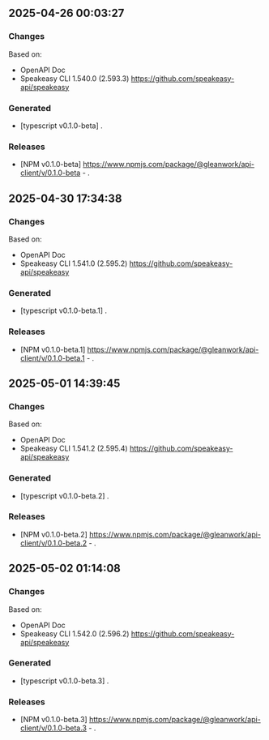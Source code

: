 

## 2025-04-26 00:03:27
### Changes
Based on:
- OpenAPI Doc  
- Speakeasy CLI 1.540.0 (2.593.3) https://github.com/speakeasy-api/speakeasy
### Generated
- [typescript v0.1.0-beta] .
### Releases
- [NPM v0.1.0-beta] https://www.npmjs.com/package/@gleanwork/api-client/v/0.1.0-beta - .

## 2025-04-30 17:34:38
### Changes
Based on:
- OpenAPI Doc  
- Speakeasy CLI 1.541.0 (2.595.2) https://github.com/speakeasy-api/speakeasy
### Generated
- [typescript v0.1.0-beta.1] .
### Releases
- [NPM v0.1.0-beta.1] https://www.npmjs.com/package/@gleanwork/api-client/v/0.1.0-beta.1 - .

## 2025-05-01 14:39:45
### Changes
Based on:
- OpenAPI Doc  
- Speakeasy CLI 1.541.2 (2.595.4) https://github.com/speakeasy-api/speakeasy
### Generated
- [typescript v0.1.0-beta.2] .
### Releases
- [NPM v0.1.0-beta.2] https://www.npmjs.com/package/@gleanwork/api-client/v/0.1.0-beta.2 - .

## 2025-05-02 01:14:08
### Changes
Based on:
- OpenAPI Doc  
- Speakeasy CLI 1.542.0 (2.596.2) https://github.com/speakeasy-api/speakeasy
### Generated
- [typescript v0.1.0-beta.3] .
### Releases
- [NPM v0.1.0-beta.3] https://www.npmjs.com/package/@gleanwork/api-client/v/0.1.0-beta.3 - .